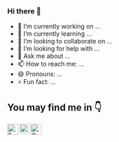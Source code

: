 ### Hi there 👋

- 🔭 I’m currently working on ...
- 🌱 I’m currently learning ...
- 👯 I’m looking to collaborate on ...
- 🤔 I’m looking for help with ...
- 💬 Ask me about ...
- 📫 How to reach me: ...
- 😄 Pronouns: ...
- ⚡ Fun fact: ...

## You may find me in 👇


[<img align="left" alt="Facebook" width="25px" src="https://www.iconfinder.com/icons/5296499/download/svg/4096" />][facebook]
[<img align="left" alt="Behance" width="22px" src="https://www.iconfinder.com/icons/4550865/download/svg/4096" />][behance]
[<img align="left" alt="Gmail" width="25px" src="https://www.iconfinder.com/icons/7115264/download/svg/4096"/>][gmail]


[facebook]: https://www.facebook.com/ihk.786
[behance]: https://www.behance.net/ihkcreations
[gmail]: mailto:iftekhar.hk786@outlook.com

